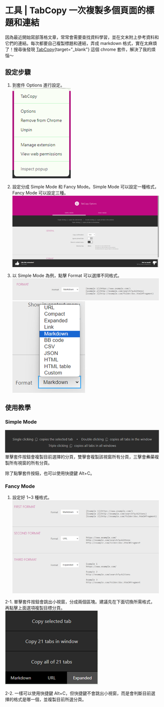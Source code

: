# 工具 | TabCopy 一次複製多個頁面的標題和連結
因為最近開始寫部落格文章，常常會需要查找資料學習，並在文末附上參考資料和它們的連結。每次都要自己複製標題和連結，弄成 markdown 格式，實在太麻煩了！搜尋後發現 [TabCopy](https://chromewebstore.google.com/detail/tabcopy/micdllihgoppmejpecmkilggmaagfdmb){target="_blank"} 這個 chrome 套件，解決了我的煩惱～

## 設定步驟

1. 到套件 Options 進行設定。<br/>
![options](image.png)

2. 設定分成 Simple Mode 和 Fancy Mode。Simple Mode 可以設定一種格式，Fancy Mode 可以設定三種。<br/>
![alt text](image-1.png)

3. 以 Simple Mode 為例，點擊 Format 可以選擇不同格式。
![alt text](image-2.png)
![alt text](image-3.png)

## 使用教學
### Simple Mode
![alt text](image-4.png)
單擊套件按鈕會複製目前選擇的分頁，雙擊會複製該視窗所有分頁，三擊會~~煮菜~~複製所有視窗的所有分頁。

除了點擊套件按鈕，也可以使用快捷鍵 Alt+C。

### Fancy Mode
1. 設定好 1~3 種格式。
![alt text](image-5.png)

2-1. 單擊套件按鈕會跳出小視窗，分成兩個區塊。建議先在下面切換所需格式，再點擊上面選項複製目標分頁。
![alt text](image-6.png)

2-2. 一樣可以使用快捷鍵 Alt+C，但快捷鍵不會跳出小視窗，而是會判斷目前選擇的格式是哪一個，並複製目前所選分頁。
